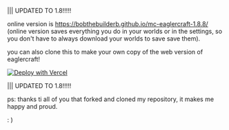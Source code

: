 ||| UPDATED TO 1.8!!!!!

online version is https://bobthebuilderb.github.io/mc-eaglercraft-1.8.8/ (online version saves everything you do in your worlds or in the settings, so you don't have to always download your worlds to save save them).

you can also clone this to make your own copy of the web version of eaglercraft!

[![Deploy with Vercel](https://vercel.com/button)](https://vercel.com/new/clone?repository-url=https%3A%2F%2Fgithub.com%2FBobTheBuilderB%2Fmc-eagercraft-1.8.8%2F)

||| UPDATED TO 1.8!!!!!

ps: thanks ti all of you that forked and cloned my repository, it makes me happy and proud.

: )
